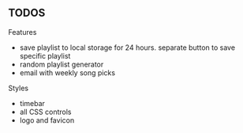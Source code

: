 TODOS
-----

Features
- save playlist to local storage for 24 hours. separate button to save specific playlist
- random playlist generator
- email with weekly song picks

Styles
- timebar
- all CSS controls
- logo and favicon
